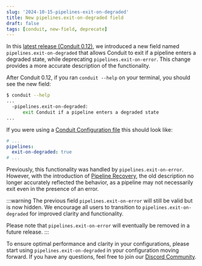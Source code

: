 ```yaml
---
slug: '2024-10-15-pipelines-exit-on-degraded'
title: New pipelines.exit-on-degraded field
draft: false
tags: [conduit, new-field, deprecate]
---
```


In this [latest release (Conduit 0.12)](/changelog/2024-10-10-conduit-0-12-0-release.md), we introduced a new field named `pipelines.exit-on-degraded` that allows Conduit to exit if a pipeline enters a degraded state, while deprecating `pipelines.exit-on-error`. This change provides a more accurate description of the functionality.

<!--truncate-->

After Conduit 0.12, if you ran `conduit --help` on your terminal, you should see the new field:

```bash
$ conduit --help
...
  -pipelines.exit-on-degraded:
      exit Conduit if a pipeline enters a degraded state
...
```

If you were using a [Conduit Configuration file](/docs/features/configuration) this should look like:

```yaml title="conduit.yaml"
# ...
pipelines:
  exit-on-degraded: true
# ...
```

Previously, this functionality was handled by `pipelines.exit-on-error`. However, with the introduction of [Pipeline Recovery](/docs/features/pipeline-recovery), the old description no longer accurately reflected the behavior, as a pipeline may not necessarily exit even in the presence of an error.

:::warning
The previous field `pipelines.exit-on-error` will still be valid but is now hidden. We encourage all users to transition to `pipelines.exit-on-degraded` for improved clarity and functionality. 

Please note that `pipelines.exit-on-error` will eventually be removed in a future release.
:::

To ensure optimal performance and clarity in your configurations, please start using `pipelines.exit-on-degraded` in your configuration moving forward. If you have any questions, feel free to join our [Discord Community](https://discord.meroxa.com/).
